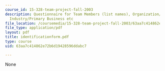 ```yaml
---
course_id: 15-328-team-project-fall-2003
description: Questionnaire for Team Members (list names), Organization/Company Name,
  Industry/Primary Business etc
file_location: /coursemedia/15-328-team-project-fall-2003/63aa7c414862e72b6d19428596ddabc7_identificationform.pdf
file_type: application/pdf
layout: pdf
title: identificationform.pdf
type: course
uid: 63aa7c414862e72b6d19428596ddabc7

---
```

None